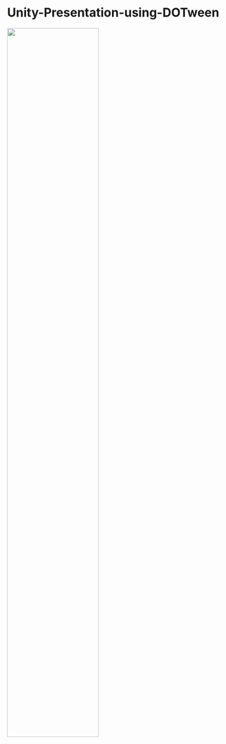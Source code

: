 # Unity-Presentation-using-DOTween

<img src="https://user-images.githubusercontent.com/37477845/115559147-637d3c00-a2ee-11eb-8751-a6dad0807372.gif" width="65%">
